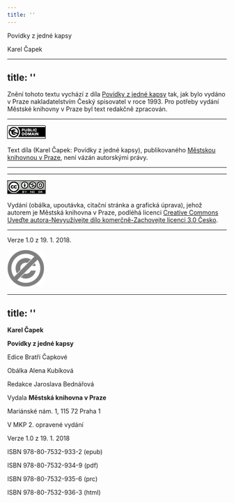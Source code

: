 ```yaml
---
title: ''
---
```


Povídky z jedné kapsy

Karel Čapek


---
title: ''
---

Znění tohoto textu vychází z díla [Povídky z jedné kapsy](https://search.mlp.cz/cz/titul/povidky-z-jedne-a-z-druhe-kapsy/42054/) tak, jak bylo vydáno v Praze nakladatelstvím Český spisovatel v roce 1993. Pro potřeby vydání Městské knihovny v Praze byl text redakčně zpracován.

* * *

[![](./resources/image001.jpg)](http://creativecommons.org/publicdomain/mark/1.0/deed.cs)

Text díla (Karel Čapek: Povídky z jedné kapsy), publikovaného [Městskou knihovnou v Praze](https://www.mlp.cz/cz/), není vázán autorskými právy.

* * *

* * *

[![](./resources/image002.jpg)](http://creativecommons.org/licenses/by-nc-sa/3.0/cz/)

Vydání (obálka, upoutávka, citační stránka a grafická úprava), jehož autorem je Městská knihovna v Praze, podléhá licenci [Creative Commons Uveďte autora-Nevyužívejte dílo komerčně-Zachovejte licenci 3.0 Česko](https://creativecommons.org/licenses/by-nc-sa/3.0/cz/).

* * *

Verze 1.0 z 19. 1. 2018.

![](./resources/image003.png)


---
title: ''
---

**Karel Čapek**

**Povídky z jedné kapsy**

Edice Bratři Čapkové

Obálka Alena Kubíková

Redakce Jaroslava Bednářová

Vydala **Městská knihovna v Praze**

Mariánské nám. 1, 115 72 Praha 1

V MKP 2. opravené vydání

Verze 1.0 z 19. 1. 2018

ISBN 978-80-7532-933-2 (epub)

ISBN 978-80-7532-934-9 (pdf)

ISBN 978-80-7532-935-6 (prc)

ISBN 978-80-7532-936-3 (html)
